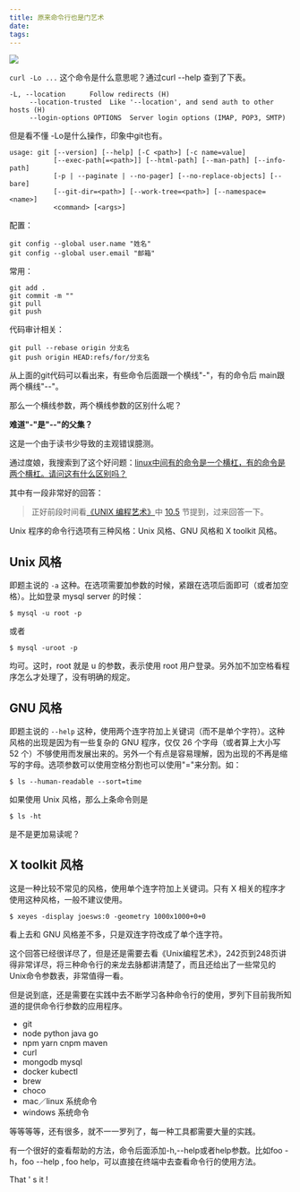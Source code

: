 ```yaml
---
title: 原来命令行也是门艺术
date: 
tags: 
---
```


![](https://upload-images.jianshu.io/upload_images/2976869-938971c73174b5e2.png?imageMogr2/auto-orient/strip%7CimageView2/2/w/1240)

`curl -Lo ...`
这个命令是什么意思呢？通过curl --help 查到了下表。
```
-L, --location      Follow redirects (H)
     --location-trusted  Like '--location', and send auth to other hosts (H)
     --login-options OPTIONS  Server login options (IMAP, POP3, SMTP)
```
但是看不懂 -Lo是什么操作，印象中git也有。
```
usage: git [--version] [--help] [-C <path>] [-c name=value]
           [--exec-path[=<path>]] [--html-path] [--man-path] [--info-path]
           [-p | --paginate | --no-pager] [--no-replace-objects] [--bare]
           [--git-dir=<path>] [--work-tree=<path>] [--namespace=<name>]
           <command> [<args>]
```
配置：
```
git config --global user.name "姓名"
git config --global user.email "邮箱"
```
常用：
```
git add .
git commit -m ""
git pull
git push
```
代码审计相关：
```
git pull --rebase origin 分支名
git push origin HEAD:refs/for/分支名 
```

从上面的git代码可以看出来，有些命令后面跟一个横线"-"，有的命令后 main跟两个横线"--"。

那么一个横线参数，两个横线参数的区别什么呢？

**难道"-"是"--"的父集？**

这是一个由于读书少导致的主观错误臆测。

通过度娘，我搜索到了这个好问题：[linux中间有的命令是一个横杠，有的命令是两个横杠。请问这有什么区别吗？](https://segmentfault.com/q/1010000000757213)

其中有一段非常好的回答：
>正好前段时间看[《UNIX 编程艺术》][1]中 [10.5][2] 节提到，过来回答一下。

Unix 程序的命令行选项有三种风格：Unix 风格、GNU 风格和 X toolkit 风格。

## Unix 风格

即题主说的 `-a` 这种。在选项需要加参数的时候，紧跟在选项后面即可（或者加空格）。比如登录 mysql server 的时候：

    $ mysql -u root -p
或者

    $ mysql -uroot -p

均可。这时，root 就是 u 的参数，表示使用 root 用户登录。另外加不加空格看程序怎么才处理了，没有明确的规定。

## GNU 风格

即题主说的 `--help` 这种，使用两个连字符加上关键词（而不是单个字符）。这种风格的出现是因为有一些复杂的 GNU 程序，仅仅 26 个字母（或者算上大小写 52 个）不够使用而发展出来的。另外一个有点是容易理解，因为出现的不再是缩写的字母。选项参数可以使用空格分割也可以使用"="来分割。如：

    $ ls --human-readable --sort=time

如果使用 Unix 风格，那么上条命令则是

    $ ls -ht

是不是更加易读呢？

## X toolkit 风格

这是一种比较不常见的风格，使用单个连字符加上关键词。只有 X 相关的程序才使用这种风格，一般不建议使用。

    $ xeyes -display joesws:0 -geometry 1000x1000+0+0

看上去和 GNU 风格差不多，只是双连字符改成了单个连字符。

  [1]: http://book.douban.com/subject/5387401/
  [2]: http://www.faqs.org/docs/artu/ch10s05.html

这个回答已经很详尽了，但是还是需要去看《Unix编程艺术》，242页到248页讲得非常详尽，将三种命令行的来龙去脉都讲清楚了，而且还给出了一些常见的Unix命令参数表，非常值得一看。

但是说到底，还是需要在实践中去不断学习各种命令行的使用，罗列下目前我所知道的提供命令行参数的应用程序。

- git
- node python java go
- npm yarn cnpm maven
- curl
- mongodb mysql
- docker kubectl
- brew
- choco
- mac／linux 系统命令
- windows 系统命令

等等等等，还有很多，就不一一罗列了，每一种工具都需要大量的实践。

有一个很好的查看帮助的方法，命令后面添加-h,--help或者help参数。比如foo -h，foo --help , foo help，可以直接在终端中去查看命令行的使用方法。

That ' s it !